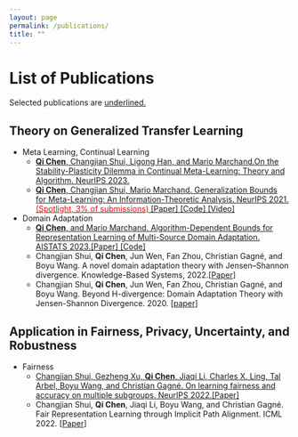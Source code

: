 ```yaml
---
layout: page
permalink: /publications/
title: ""  
---
```


<span></span>
# List of Publications

Selected publications are <span style="text-decoration: underline">underlined.</span>

## Theory on Generalized Transfer Learning

 * Meta Learning, Continual Learning
    - <span style="text-decoration: underline"> **Qi Chen**, Changjian Shui, Ligong Han, and Mario Marchand.On the Stability-Plasticity Dilemma in Continual Meta-Learning: Theory and Algorithm. NeurIPS 2023.</span>
    - <span style="text-decoration: underline">**Qi Chen**, Changjian Shui, Mario Marchand. Generalization Bounds for Meta-Learning: An Information-Theoretic Analysis. NeurIPS 2021. <font color=red>(Spotlight, 3% of submissions)</font> [[Paper](https://proceedings.neurips.cc/paper/2021/file/d9d347f57ae11f34235b4555710547d8-Paper.pdf)] [[Code](https://github.com/livreQ/meta-sgld)] [[Video](https://slideslive.com/38968315)]</span>
 * Domain Adaptation
    - <span style="text-decoration: underline">**Qi Chen**, and Mario Marchand. Algorithm-Dependent Bounds for Representation Learning of Multi-Source Domain Adaptation. AISTATS 2023.[[Paper](https://proceedings.mlr.press/v206/chen23h/chen23h.pdf)] [[Code](https://github.com/livreQ/IMDA)]</span>
    - Changjian Shui, **Qi Chen**, Jun Wen, Fan Zhou, Christian Gagné, and Boyu Wang. A novel domain adaptation theory with Jensen–Shannon divergence. Knowledge-Based Systems, 2022.[[Paper](https://openreview.net/pdf?id=ilDfZG2BVDh)]
    - Changjian Shui, **Qi Chen**, Jun Wen, Fan Zhou, Christian Gagné, and Boyu Wang. Beyond H-divergence: Domain Adaptation Theory with Jensen-Shannon Divergence. 2020. [[paper](https://arxiv.org/pdf/2007.15567.pdf)]

## Application in Fairness, Privacy, Uncertainty, and Robustness
  * Fairness
    - <span style="text-decoration: underline">Changjian Shui, Gezheng Xu, **Qi Chen**, Jiaqi Li, Charles X. Ling, Tal Arbel, Boyu Wang, and Christian Gagné. On learning fairness and accuracy on multiple subgroups. NeurIPS 2022.[[Paper](https://proceedings.neurips.cc/paper_files/paper/2022/file/dc96134e169de5aea1ba1fc34dfb8419-Paper-Conference.pdf)]</span>
    - Changjian Shui, **Qi Chen**, Jiaqi Li, Boyu Wang, and Christian Gagné. Fair Representation Learning through Implicit Path Alignment. ICML 2022. [[Paper](https://arxiv.org/pdf/2205.13316.pdf)]

